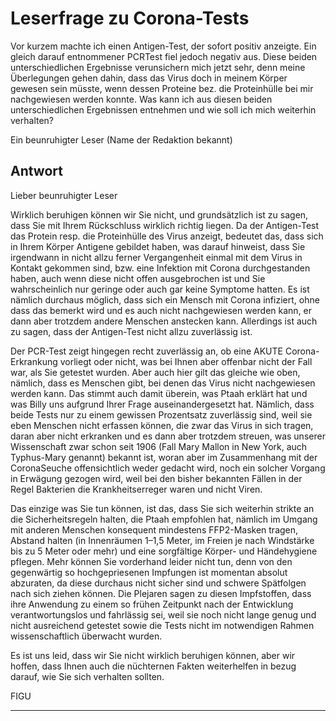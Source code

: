 # Leserfrage zu Corona-Tests

Vor kurzem machte ich einen Antigen-Test, der sofort positiv anzeigte. Ein gleich darauf entnommener PCRTest fiel jedoch negativ aus. Diese beiden unterschiedlichen Ergebnisse verunsichern mich jetzt sehr, denn
meine Überlegungen gehen dahin, dass das Virus doch in meinem Körper gewesen sein müsste, wenn dessen
Proteine bez. die Proteinhülle bei mir nachgewiesen werden konnte. Was kann ich aus diesen beiden
unterschiedlichen Ergebnissen entnehmen und wie soll ich mich weiterhin verhalten?

Ein beunruhigter Leser (Name der Redaktion bekannt)

## Antwort
Lieber beunruhigter Leser

Wirklich beruhigen können wir Sie nicht, und grundsätzlich ist zu sagen, dass Sie mit Ihrem Rückschluss wirklich
richtig liegen. Da der Antigen-Test das Protein resp. die Proteinhülle des Virus anzeigt, bedeutet das, dass sich
in Ihrem Körper Antigene gebildet haben, was darauf hinweist, dass Sie irgendwann in nicht allzu ferner Vergangenheit einmal mit dem Virus in Kontakt gekommen sind, bzw. eine Infektion mit Corona durchgestanden
haben, auch wenn diese nicht offen ausgebrochen ist und Sie wahrscheinlich nur geringe oder auch gar keine
Symptome hatten. Es ist nämlich durchaus möglich, dass sich ein Mensch mit Corona infiziert, ohne dass das
bemerkt wird und es auch nicht nachgewiesen werden kann, er dann aber trotzdem andere Menschen
anstecken kann.
Allerdings ist auch zu sagen, dass der Antigen-Test nicht allzu zuverlässig ist.

Der PCR-Test zeigt hingegen recht zuverlässig an, ob eine AKUTE Corona-Erkrankung vorliegt oder nicht, was
bei Ihnen aber offenbar nicht der Fall war, als Sie getestet wurden.
Aber auch hier gilt das gleiche wie oben, nämlich, dass es Menschen gibt, bei denen das Virus nicht
nachgewiesen werden kann. Das stimmt auch damit überein, was Ptaah erklärt hat und was Billy uns aufgrund
Ihrer Frage auseinandergesetzt hat. Nämlich, dass beide Tests nur zu einem gewissen Prozentsatz zuverlässig
sind, weil sie eben Menschen nicht erfassen können, die zwar das Virus in sich tragen, daran aber nicht
erkranken und es dann aber trotzdem streuen, was unserer Wissenschaft zwar schon seit 1906 (Fall Mary
Mallon in New York, auch Typhus-Mary genannt) bekannt ist, woran aber im Zusammenhang mit der CoronaSeuche offensichtlich weder gedacht wird, noch ein solcher Vorgang in Erwägung gezogen wird, weil bei den
bisher bekannten Fällen in der Regel Bakterien die Krankheitserreger waren und nicht Viren.

Das einzige was Sie tun können, ist das, dass Sie sich weiterhin strikte an die Sicherheitsregeln halten, die Ptaah
empfohlen hat, nämlich im Umgang mit anderen Menschen konsequent mindestens FFP2-Masken tragen,
Abstand halten (in Innenräumen 1–1,5 Meter, im Freien je nach Windstärke bis zu 5 Meter oder mehr) und
eine sorgfältige Körper- und Händehygiene pflegen. Mehr können Sie vorderhand leider nicht tun, denn von
den gegenwärtig so hochgepriesenen Impfungen ist momentan absolut abzuraten, da diese durchaus nicht
sicher sind und schwere Spätfolgen nach sich ziehen können. Die Plejaren sagen zu diesen Impfstoffen, dass
ihre Anwendung zu einem so frühen Zeitpunkt nach der Entwicklung verantwortungslos und fahrlässig sei, weil
sie noch nicht lange genug und nicht ausreichend getestet sowie die Tests nicht im notwendigen Rahmen
wissenschaftlich überwacht wurden.

Es ist uns leid, dass wir Sie nicht wirklich beruhigen können, aber wir hoffen, dass Ihnen auch die nüchternen
Fakten weiterhelfen in bezug darauf, wie Sie sich verhalten sollten.

FIGU


-----

